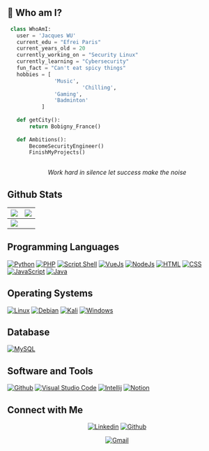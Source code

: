 ## 🔭 Who am I?

 ```python
  class WhoAmI:
    user = 'Jacques WU'
	current_edu = "Efrei Paris"
	current_years_old = 20
    currently_working_on = "Security Linux"	
    currently_learning = "Cybersecurity"
    fun_fact = "Can't eat spicy things"
	hobbies = [
				'Music',
                         'Chilling',
			 	'Gaming',
				'Badminton'
			]
	
	def getCity():
		return Bobigny_France()
	
	def Ambitions():
		BecomeSecurityEngineer()
		FinishMyProjects()
	
 ```
<p align="center"> <i>Work hard in silence let success make the noise</i> </p>

## Github Stats

<img src="https://github-readme-stats.vercel.app/api?username=nyu-code&&show_icons=true&count_private=true&theme=github_dark">|<img src="https://github-readme-streak-stats.herokuapp.com/?user=nyu-code&theme=blueberry_duo"/>
|---|---|
<img src="https://github-readme-stats.vercel.app/api/top-langs/?username=nyu-code&layout=compact&theme=github_dark"/>|

## Programming Languages

<p>
	<a href="#"><img alt="Python" src="https://img.shields.io/badge/python-3670A0?style=for-the-badge&logo=python&logoColor=ffdd54"></a>
	<a href="#"><img alt="PHP" src="https://img.shields.io/badge/php-%23777BB4.svg?style=for-the-badge&logo=php&logoColor=white"></a>
	<a href="#"><img alt="Script Shell" src="https://img.shields.io/badge/shell_script-%23121011.svg?style=for-the-badge&logo=gnu-bash&logoColor=white"></a>
	<a href="#"><img alt="VueJs" src="https://img.shields.io/badge/vuejs-%2335495e.svg?style=for-the-badge&logo=vuedotjs&logoColor=%234FC08D"></a>
	<a href="#"><img alt="NodeJs" src="https://img.shields.io/badge/node.js-6DA55F?style=for-the-badge&logo=node.js&logoColor=white"></a>
	<a href="#"><img alt="HTML" src="https://img.shields.io/badge/html5-%23E34F26.svg?style=for-the-badge&logo=html5&logoColor=white"></a>
	<a href="#"><img alt="CSS" src="https://img.shields.io/badge/css3-%231572B6.svg?style=for-the-badge&logo=css3&logoColor=white"></a>
	<a href="#"><img alt="JavaScript" src="https://img.shields.io/badge/javascript-%23323330.svg?style=for-the-badge&logo=javascript&logoColor=%23F7DF1E"></a>
	<a href="#"><img alt="Java" src="https://img.shields.io/badge/java-%23ED8B00.svg?style=for-the-badge&logo=java&logoColor=white"></a>
</p>

## Operating Systems
<p>
	<a href="#"><img alt="Linux" src="https://img.shields.io/badge/Linux-FCC624?style=for-the-badge&logo=linux&logoColor=black"></a>
	<a href="#"><img alt="Debian" src="https://img.shields.io/badge/Debian-D70A53?style=for-the-badge&logo=debian&logoColor=white"></a>
	<a href="#"><img alt="Kali" src="https://img.shields.io/badge/Kali-268BEE?style=for-the-badge&logo=kalilinux&logoColor=white"></a>
	<a href="#"><img alt="Windows" src="https://img.shields.io/badge/Windows-0078D6?style=for-the-badge&logo=windows&logoColor=white"></a>
</p>

## Database
<p>
	<a href="#"><img alt="MySQL" src="https://img.shields.io/badge/mysql-%2300f.svg?style=for-the-badge&logo=mysql&logoColor=white"></a>
</p>

## Software and Tools
<p>
	<a href="#"><img alt="Github" src="https://img.shields.io/badge/github-%23121011.svg?style=for-the-badge&logo=github&logoColor=white"></a>
	<a href="#"><img alt="Visual Studio Code" src="https://img.shields.io/badge/Visual%20Studio%20Code-0078d7.svg?logo=visual-studio-code&logoColor=white"></a>
	<a href="#"><img alt="Intellij" src="https://img.shields.io/badge/IntelliJIDEA-000000.svg?style=for-the-badge&logo=intellij-idea&logoColor=white"></a>
	<a href="#"><img alt="Notion" src="https://img.shields.io/badge/Notion-%23000000.svg?style=for-the-badge&logo=notion&logoColor=white"></a>
</p>

## Connect with Me

<p align="center">
  <a href="https://linkedin.com/in/jacques-w/"><img alt="Linkedin" title="Jacques WU Linkedin" src="https://img.shields.io/badge/LinkedIn-0077B5?style=for-the-badge&logo=linkedin&logoColor=white"></a>
  <a href="https://github.com/nyuo-code"><img alt="Github" title="Jacques WU Github" src="https://img.shields.io/badge/GitHub-100000?style=for-the-badge&logo=github&logoColor=white"></a>
 </p>
 <p align="center">
  <a href="mailto:jacqueswu.pro@gmail.com"><img alt="Gmail" title="Jacques WU Gmail" src="https://img.shields.io/badge/Gmail-D14836?style=for-the-badge&logo=gmail&logoColor=white"></a>
</p>
